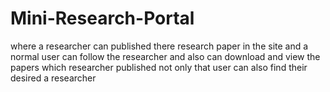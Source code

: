 # Mini-Research-Portal
where a researcher can published there research paper in the site and a normal user can follow the researcher and also can download and view the papers which researcher published not only that user can also find their desired a researcher
